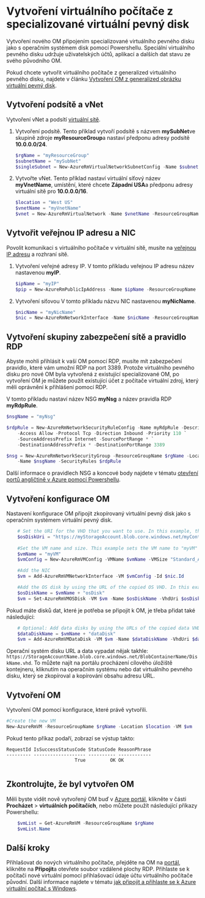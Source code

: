 <properties
    pageTitle="Vytvoření kopie OM Windows | Microsoft Azure"
    description="Naučte se vytvořit kopii vaše specializované Azure OM s Windows, v modelu nasazení Správce prostředků."
    services="virtual-machines-windows"
    documentationCenter=""
    authors="cynthn"
    manager="timlt"
    editor=""
    tags="azure-resource-manager"/>

<tags
    ms.service="virtual-machines-windows"
    ms.workload="infrastructure-services"
    ms.tgt_pltfrm="vm-windows"
    ms.devlang="na"
    ms.topic="article"
    ms.date="09/21/2016"
    ms.author="cynthn"/>

# <a name="create-a-vm-from-a-specialized-vhd"></a>Vytvoření virtuálního počítače z specializované virtuální pevný disk

Vytvoření nového OM připojením specializované virtuálního pevného disku jako s operačním systémem disk pomocí Powershellu. Speciální virtuálního pevného disku udržuje uživatelských účtů, aplikací a dalších dat stavu ze svého původního OM. 

Pokud chcete vytvořit virtuálního počítače z generalized virtuálního pevného disku, najdete v článku [Vytvoření OM z generalized obrázku virtuální pevný disk](virtual-machines-windows-create-vm-generalized.md).

## <a name="create-the-subnet-and-vnet"></a>Vytvoření podsítě a vNet

Vytvoření vNet a podsítí [virtuální sítě](../virtual-network/virtual-networks-overview.md).

1. Vytvoření podsítě. Tento příklad vytvoří podsítě s názvem **mySubNet**ve skupině zdroje **myResourceGroup**a nastaví předponu adresy podsítě **10.0.0.0/24**.

    ```powershell
    $rgName = "myResourceGroup"
    $subnetName = "mySubNet"
    $singleSubnet = New-AzureRmVirtualNetworkSubnetConfig -Name $subnetName -AddressPrefix 10.0.0.0/24
    ```

2. Vytvořte vNet. Tento příklad nastaví virtuální síťový název **myVnetName**, umístění, které chcete **Západní USA**a předponu adresy virtuální sítě pro **10.0.0.0/16**. 

    ```powershell
    $location = "West US"
    $vnetName = "myVnetName"
    $vnet = New-AzureRmVirtualNetwork -Name $vnetName -ResourceGroupName $rgName -Location $location -AddressPrefix 10.0.0.0/16 -Subnet $singleSubnet
    ```    
            
## <a name="create-a-public-ip-address-and-nic"></a>Vytvořit veřejnou IP adresu a NIC

Povolit komunikaci s virtuálního počítače v virtuální sítě, musíte na [veřejnou IP adresu](../virtual-network/virtual-network-ip-addresses-overview-arm.md) a rozhraní sítě.

1. Vytvoření veřejné adresy IP. V tomto příkladu veřejnou IP adresu název nastavenou **myIP**.

    ```powershell
    $ipName = "myIP"
    $pip = New-AzureRmPublicIpAddress -Name $ipName -ResourceGroupName $rgName -Location $location -AllocationMethod Dynamic
    ```       

2. Vytvoření síťovou V tomto příkladu názvu NIC nastavenou **myNicName**.

    ```powershell
    $nicName = "myNicName"
    $nic = New-AzureRmNetworkInterface -Name $nicName -ResourceGroupName $rgName -Location $location -SubnetId $vnet.Subnets[0].Id -PublicIpAddressId $pip.Id
    ```

## <a name="create-the-network-security-group-and-an-rdp-rule"></a>Vytvoření skupiny zabezpečení sítě a pravidlo RDP

Abyste mohli přihlásit k vaší OM pomocí RDP, musíte mít zabezpečení pravidlo, které vám umožní RDP na port 3389. Protože virtuálního pevného disku pro nové OM byla vytvořená z existující specializované OM, po vytvoření OM je můžete použít existující účet z počítače virtuální zdroj, který měli oprávnění k přihlášení pomocí RDP.

V tomto příkladu nastaví název NSG **myNsg** a název pravidla RDP **myRdpRule**.

```powershell
$nsgName = "myNsg"

$rdpRule = New-AzureRmNetworkSecurityRuleConfig -Name myRdpRule -Description "Allow RDP" `
    -Access Allow -Protocol Tcp -Direction Inbound -Priority 110 `
    -SourceAddressPrefix Internet -SourcePortRange * `
    -DestinationAddressPrefix * -DestinationPortRange 3389

$nsg = New-AzureRmNetworkSecurityGroup -ResourceGroupName $rgName -Location $location `
    -Name $nsgName -SecurityRules $rdpRule
```

Další informace o pravidlech NSG a koncové body najdete v tématu [otevření portů angličtině v Azure pomocí Powershellu](virtual-machines-windows-nsg-quickstart-powershell.md).

## <a name="create-the-vm-configuration"></a>Vytvoření konfigurace OM

Nastavení konfigurace OM připojit zkopírovaný virtuální pevný disk jako s operačním systémem virtuální pevný disk.


```powershell
    # Set the URI for the VHD that you want to use. In this example, the VHD file named "myOsDisk.vhd" is kept in a storage account named "myStorageAccount" in a container named "myContainer".
    $osDiskUri = "https://myStorageAccount.blob.core.windows.net/myContainer/myOsDisk.vhd"
    
    #Set the VM name and size. This example sets the VM name to "myVM" and the VM size to "Standard_A2".
    $vmName = "myVM"
    $vmConfig = New-AzureRmVMConfig -VMName $vmName -VMSize "Standard_A2"

    #Add the NIC
    $vm = Add-AzureRmVMNetworkInterface -VM $vmConfig -Id $nic.Id

    #Add the OS disk by using the URL of the copied OS VHD. In this example, when the OS disk is created, the term "osDisk" is appened to the VM name to create the OS disk name. This example also specifies that this Windows-based VHD should be attached to the VM as the OS disk.
    $osDiskName = $vmName + "osDisk"
    $vm = Set-AzureRmVMOSDisk -VM $vm -Name $osDiskName -VhdUri $osDiskUri -CreateOption attach -Windows
```


Pokud máte disků dat, které je potřeba se připojit k OM, je třeba přidat také následující: 

```powershell
    # Optional: Add data disks by using the URLs of the copied data VHDs at the appropriate Logical Unit Number (Lun).
    $dataDiskName = $vmName + "dataDisk"
    $vm = Add-AzureRmVMDataDisk -VM $vm -Name $dataDiskName -VhdUri $dataDiskUri -Lun 0 -CreateOption attach
```

Operační systém disku URL a data vypadat nějak takhle: `https://StorageAccountName.blob.core.windows.net/BlobContainerName/DiskName.vhd`. To můžete najít na portálu procházení cílového úložiště kontejneru, kliknutím na operačním systému nebo dat virtuálního pevného disku, který se zkopíroval a kopírování obsahu adresu URL.


## <a name="create-the-vm"></a>Vytvoření OM

Vytvoření OM pomocí konfigurace, které právě vytvořili.

```powershell
#Create the new VM
New-AzureRmVM -ResourceGroupName $rgName -Location $location -VM $vm
```

Pokud tento příkaz podaří, zobrazí se výstup takto:

```
RequestId IsSuccessStatusCode StatusCode ReasonPhrase
--------- ------------------- ---------- ------------
                         True         OK OK   
 
```
 
## <a name="verify-that-the-vm-was-created"></a>Zkontrolujte, že byl vytvořen OM 
 
Měli byste vidět nově vytvořený OM buď v [Azure portál](https://portal.azure.com), klikněte v části **Procházet** > **virtuálních počítačích**, nebo můžete použít následující příkazy Powershellu:

```powershell
    $vmList = Get-AzureRmVM -ResourceGroupName $rgName
    $vmList.Name
```

## <a name="next-steps"></a>Další kroky

Přihlašovat do nových virtuálního počítače, přejděte na OM na [portál](https://portal.azure.com), klikněte na **Připojit**a otevřete soubor vzdálené plochy RDP. Přihlaste se k počítači nové virtuální pomocí přihlašovací údaje účtu virtuálního počítače původní. Další informace najdete v tématu [jak připojit a přihlaste se k Azure virtuální počítač s Windows](virtual-machines-windows-connect-logon.md).







